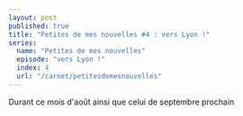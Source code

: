```yaml
---
layout: post
published: true
title: "Petites de mes nouvelles #4 : vers Lyon !"
series:
  name: "Petites de mes nouvelles"
  episode: "vers Lyon !"
  index: 4
  url: "/carnet/petitesdemesnouvelles"
---
```

Durant ce mois d'août ainsi que celui de septembre prochain
